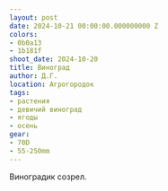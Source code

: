 ```yaml
---
layout: post
date: 2024-10-21 00:00:00.000000000 Z
colors:
- 0b0a13
- 1b181f
shoot_date: 2024-10-20
title: Виноград
author: Д.Г.
location: Агрогородок
tags:
- растения
- девичий виноград
- ягоды
- осень
gear:
- 70D
- 55-250mm
---
```

Виноградик созрел.

